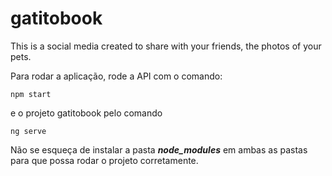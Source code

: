 # gatitobook
This is a social media created to share with your friends, the photos of your pets.

Para rodar a aplicação, rode a API com o comando:

```
npm start
```

e o projeto gatitobook pelo comando 

```
ng serve
```

Não se esqueça de instalar a pasta ***node_modules*** em ambas as pastas para que possa rodar o projeto corretamente.
